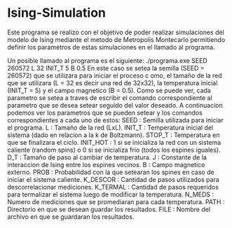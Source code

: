 # Ising-Simulation

   Este programa se realizo con el objetivo de poder realizar simulaciones del modelo de 
Ising mediante el metodo de Metropolis Montecarlo permitiendo definir los parametros de
estas simulaciones en el llamado al programa. 

Un posible llamado al programa es el siguiente:
			./programa.exe SEED 260572 L 32 INIT_T 5 B 0.5
	En este caso se setea la semilla (SEED = 260572) que se utilizara para iniciar el proceso c
omo, el tamaño de la red que se utilizara (L = 32 es decir una red de 32x32), la temperatura 
inicial (INIT_T = 5) y el campo magnetico (B = 0.5). Como se puede ver, cada parametro se setea 
a traves de escribir el comando correspondiente al parametro que se desea setear seguido del 
valor deseado.
	A continuacion podemos ver los parametros que se pueden setear y los comandos 
correspondientes a cada uno de estos:
	  SEED   : Semilla utilizada para iniciar el programa.
	    L    : Tamaño de la red (LxL).
	 INIT_T  : Temperatura inicial del sistema (dado en relacion a la k de Boltzmann).
	 STOP_T  : Temperatura en que se finalizara el ciclo.
	INIT_HOT : 1 si se inicializa la red con un sistema caliente (random spins) o 0 si se inicializa frio (todos los espines iguales).
	   D_T   : Tamaño de paso al cambiar de temperatura.
	    J    : Constante de la interaccion de Ising entre los espines vecinos.
		B    : Campo magnetico externo.
	  PROB   : Probabilidad con la que setearan los spines en caso de iniciar el sistema caliente.
	K_DESCOR : Cantidad de pasos utilizados para descorrelacionar mediciones.
	K_TERMAL : Cantidad de pasos requeridos para termalizar el sistema luego de modificar la temperatura.
	 N_MEDS  : Numero de mediciones que se promediaran para cada temperatura.
	  PATH   : Directorio en que se desean guardar los resultados.
	  FILE   : Nombre del archivo en que se guardaran los resultados.

